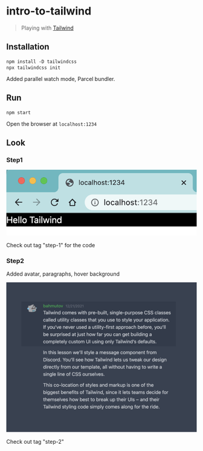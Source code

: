 # intro-to-tailwind

> Playing with [Tailwind](https://tailwindcss.com/)

## Installation

```
npm install -D tailwindcss
npx tailwindcss init
```

Added parallel watch mode, Parcel bundler.

## Run

```
npm start
```

Open the browser at `localhost:1234`

## Look

### Step1

![Step 1 site](./images/step1.png)

Check out tag "step-1" for the code

### Step2

Added avatar, paragraphs, hover background

![Step 2](./images/step2.png)

Check out tag "step-2"
